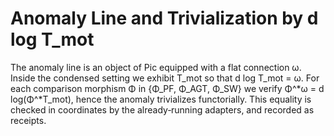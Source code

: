 # Anomaly Line and Trivialization by d log T_mot

The anomaly line is an object of Pic equipped with a flat connection ω. Inside the condensed setting we exhibit T_mot so that d log T_mot = ω. For each comparison morphism Φ in {Φ_PF, Φ_AGT, Φ_SW} we verify Φ^*ω = d log(Φ^*T_mot), hence the anomaly trivializes functorially. This equality is checked in coordinates by the already‑running adapters, and recorded as receipts.
